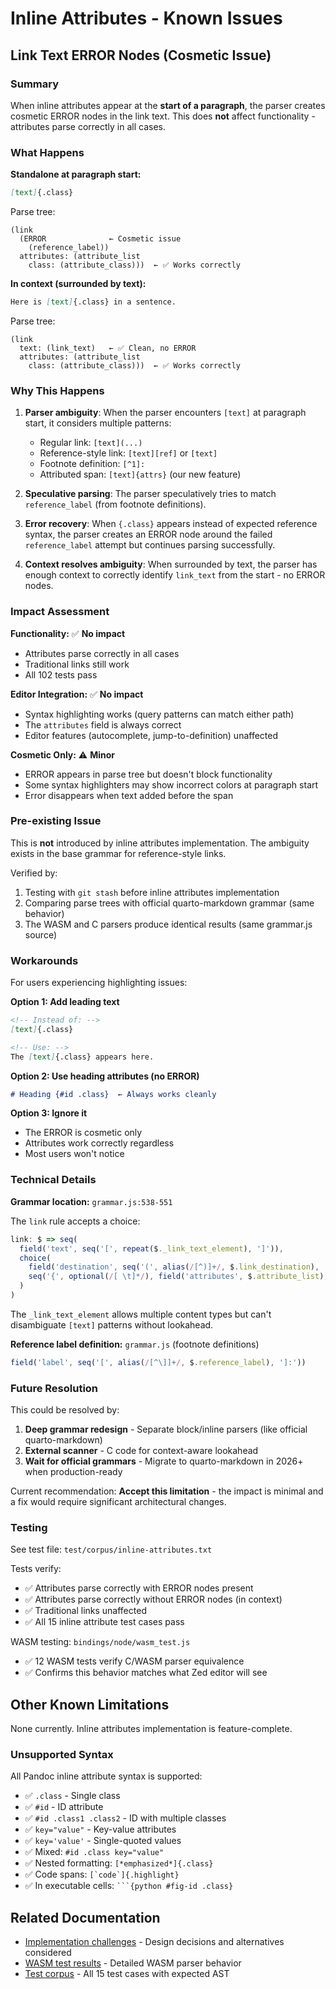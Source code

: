 # Inline Attributes - Known Issues

## Link Text ERROR Nodes (Cosmetic Issue)

### Summary

When inline attributes appear at the **start of a paragraph**, the parser creates cosmetic ERROR nodes in the link text. This does **not** affect functionality - attributes parse correctly in all cases.

### What Happens

**Standalone at paragraph start:**
```markdown
[text]{.class}
```

Parse tree:
```
(link
  (ERROR              ← Cosmetic issue
    (reference_label))
  attributes: (attribute_list
    class: (attribute_class)))  ← ✅ Works correctly
```

**In context (surrounded by text):**
```markdown
Here is [text]{.class} in a sentence.
```

Parse tree:
```
(link
  text: (link_text)   ← ✅ Clean, no ERROR
  attributes: (attribute_list
    class: (attribute_class)))  ← ✅ Works correctly
```

### Why This Happens

1. **Parser ambiguity**: When the parser encounters `[text]` at paragraph start, it considers multiple patterns:
   - Regular link: `[text](...)`
   - Reference-style link: `[text][ref]` or `[text]`
   - Footnote definition: `[^1]:`
   - Attributed span: `[text]{attrs}` (our new feature)

2. **Speculative parsing**: The parser speculatively tries to match `reference_label` (from footnote definitions).

3. **Error recovery**: When `{.class}` appears instead of expected reference syntax, the parser creates an ERROR node around the failed `reference_label` attempt but continues parsing successfully.

4. **Context resolves ambiguity**: When surrounded by text, the parser has enough context to correctly identify `link_text` from the start - no ERROR nodes.

### Impact Assessment

**Functionality:** ✅ **No impact**
- Attributes parse correctly in all cases
- Traditional links still work
- All 102 tests pass

**Editor Integration:** ✅ **No impact**
- Syntax highlighting works (query patterns can match either path)
- The `attributes` field is always correct
- Editor features (autocomplete, jump-to-definition) unaffected

**Cosmetic Only:** ⚠️ **Minor**
- ERROR appears in parse tree but doesn't block functionality
- Some syntax highlighters may show incorrect colors at paragraph start
- Error disappears when text added before the span

### Pre-existing Issue

This is **not** introduced by inline attributes implementation. The ambiguity exists in the base grammar for reference-style links.

Verified by:
1. Testing with `git stash` before inline attributes implementation
2. Comparing parse trees with official quarto-markdown grammar (same behavior)
3. The WASM and C parsers produce identical results (same grammar.js source)

### Workarounds

For users experiencing highlighting issues:

**Option 1: Add leading text**
```markdown
<!-- Instead of: -->
[text]{.class}

<!-- Use: -->
The [text]{.class} appears here.
```

**Option 2: Use heading attributes (no ERROR)**
```markdown
# Heading {#id .class}  ← Always works cleanly
```

**Option 3: Ignore it**
- The ERROR is cosmetic only
- Attributes work correctly regardless
- Most users won't notice

### Technical Details

**Grammar location:** `grammar.js:538-551`

The `link` rule accepts a choice:
```javascript
link: $ => seq(
  field('text', seq('[', repeat($._link_text_element), ']')),
  choice(
    field('destination', seq('(', alias(/[^)]+/, $.link_destination), ')')),
    seq('{', optional(/[ \t]*/), field('attributes', $.attribute_list), ...)
  )
)
```

The `_link_text_element` allows multiple content types but can't disambiguate `[text]` patterns without lookahead.

**Reference label definition:** `grammar.js` (footnote definitions)
```javascript
field('label', seq('[', alias(/[^\]]+/, $.reference_label), ']:'))
```

### Future Resolution

This could be resolved by:

1. **Deep grammar redesign** - Separate block/inline parsers (like official quarto-markdown)
2. **External scanner** - C code for context-aware lookahead
3. **Wait for official grammars** - Migrate to quarto-markdown in 2026+ when production-ready

Current recommendation: **Accept this limitation** - the impact is minimal and a fix would require significant architectural changes.

### Testing

See test file: `test/corpus/inline-attributes.txt`

Tests verify:
- ✅ Attributes parse correctly with ERROR nodes present
- ✅ Attributes parse correctly without ERROR nodes (in context)
- ✅ Traditional links unaffected
- ✅ All 15 inline attribute test cases pass

WASM testing: `bindings/node/wasm_test.js`
- ✅ 12 WASM tests verify C/WASM parser equivalence
- ✅ Confirms this behavior matches what Zed editor will see

## Other Known Limitations

None currently. Inline attributes implementation is feature-complete.

### Unsupported Syntax

All Pandoc inline attribute syntax is supported:
- ✅ `.class` - Single class
- ✅ `#id` - ID attribute
- ✅ `#id .class1 .class2` - ID with multiple classes
- ✅ `key="value"` - Key-value attributes
- ✅ `key='value'` - Single-quoted values
- ✅ Mixed: `#id .class key="value"`
- ✅ Nested formatting: `[*emphasized*]{.class}`
- ✅ Code spans: `` [`code`]{.highlight} ``
- ✅ In executable cells: `` ```{python #fig-id .class} ``

## Related Documentation

- [Implementation challenges](./inline-attributes-implementation-challenges.md) - Design decisions and alternatives considered
- [WASM test results](../WASM_PARSER_TEST_RESULTS.md) - Detailed WASM parser behavior
- [Test corpus](../test/corpus/inline-attributes.txt) - All 15 test cases with expected AST
